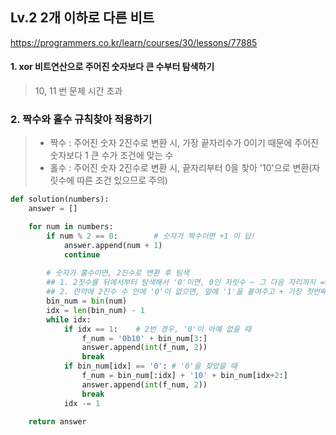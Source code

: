 ## Lv.2 2개 이하로 다른 비트

https://programmers.co.kr/learn/courses/30/lessons/77885

#### 1. xor 비트연산으로 주어진 숫자보다 큰 수부터 탐색하기
> 10, 11 번 문제 시간 초과

### 2. 짝수와 홀수 규칙찾아 적용하기
> - 짝수 : 주어진 숫자 2진수로 변환 시, 가장 끝자리수가 0이기 때문에 주어진 숫자보다 1 큰 수가 조건에 맞는 수
> - 홀수 : 주어진 숫자 2진수로 변환 시, 끝자리부터 0을 찾아 '10'으로 변환(자릿수에 따른 조건 있으므로 주의)
```python
def solution(numbers):
    answer = []

    for num in numbers:
        if num % 2 == 0:        # 숫자가 짝수이면 +1 이 답!
            answer.append(num + 1)
            continue
        
        # 숫자가 홀수이면, 2진수로 변환 후 팀색
        ## 1. 2짓수를 뒤에서부터 탐색해서 '0'이면, 0인 자릿수 ~ 그 다음 자리까지 => '10'으로 바꾸기
        ## 2. 만약에 2진수 수 안에 '0'이 없으면, 앞에 '1'을 붙여주고 + 가장 첫번째 자리는 '0'으로 바꿔주기
        bin_num = bin(num)
        idx = len(bin_num) - 1 
        while idx:
            if idx == 1:    # 2번 경우, '0'이 아예 없을 때
                f_num = '0b10' + bin_num[3:]
                answer.append(int(f_num, 2))
                break
            if bin_num[idx] == '0': # '0'을 찾았을 때
                f_num = bin_num[:idx] + '10' + bin_num[idx+2:]
                answer.append(int(f_num, 2))
                break
            idx -= 1

    return answer
```
